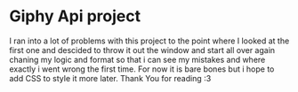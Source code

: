 # Giphy Api project
I ran into a lot of problems with this project to the point where I looked at the first one and descided to throw it out the window and start all over again chaning my logic and format so that i can see my mistakes and where exactly i went wrong the first time. For now it is bare bones but i hope to add CSS to style it more later. Thank You for reading :3